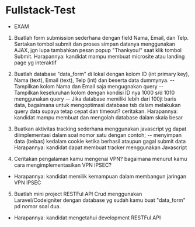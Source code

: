 # Fullstack-Test

- EXAM
1. Buatlah form submission sederhana dengan field Nama, Email, dan Telp. Sertakan tombol submit dan proses simpan datanya menggunakan AJAX, jgn lupa tambahkan pesan popup "Thankyou!" saat klik tombol Submit.
Harapannya: kandidat mampu membuat microsite atau landing page yg interaktif

2. Buatlah database "data_form" di lokal dengan kolom ID (int primary key), Nama (text), Email (text), Telp (int) dan beserta data dummynya.
-- Tampilkan kolom Nama dan Email saja mengugnakan query
-- Tampilkan keseluruhan kolom dengan kondisi ID nya 1000 s/d 1010 menggunakan query
-- Jika database memiliki lebih dari 100jt baris data, bagaimana untuk mengoptimasi database tsb dalam melakukan query data supaya tetap cepat dan timeout? ceritakan.
Harapannya: kandidat mampu membuat dan mengolah database dalam skala besar

3. Buatkan aktivitas tracking sederhana menggunakan javascript yg dapat diimplementasi dalam soal nomor satu dengan contoh;
-- menyimpan data (bebas) kedalam cookie ketika berhasil ataupun gagal submit data
Harapannya: kandidat dapat membuat tracker menggunakan Javascript

4. Ceritakan pengalaman kamu mengenai VPN? bagaimana menurut kamu cara mengimplementasikan VPN IPSEC?
- Harapannya: kandidat memilik kemampuan dalam membangun jaringan VPN IPSEC

5. Buatlah mini project RESTFul API Crud menggunakan Laravel/Codeigniter dengan database yg sudah kamu buat "data_form" pd nomor soal dua.
- Harapannya: kandidat mengetahui development RESTFul API
